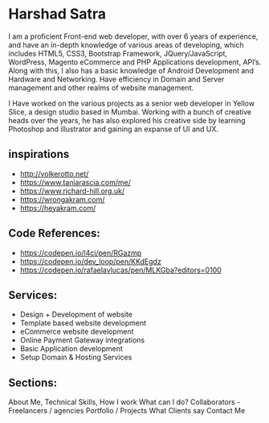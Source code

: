 # Harshad Satra

I am a proficient Front-end web developer, with over 6 years of experience, and have an in-depth knowledge of various areas of developing, which includes HTML5, CSS3, Bootstrap Framework, JQuery/JavaScript, WordPress, Magento eCommerce and PHP Applications development, API’s. Along with this, I also has a basic knowledge of Android Development and Hardware and Networking. Have efficiency in Domain and Server management and other realms of website management.

I Have worked on the various projects as a senior web developer in Yellow Slice, a design studio based in Mumbai. Working with a bunch of creative heads over the years, he has also explored his creative side by learning Photoshop and illustrator and gaining an expanse of UI and UX.


## inspirations
- http://volkerotto.net/
- https://www.taniarascia.com/me/
- https://www.richard-hill.org.uk/
- https://wrongakram.com/
- https://heyakram.com/

## Code References:
- https://codepen.io/l4ci/pen/RGazmp
- https://codepen.io/dev_loop/pen/KKdEgdz
- https://codepen.io/rafaelavlucas/pen/MLKGba?editors=0100


## Services:
- Design + Development of website
- Template based website development
- eCommerce website development
- Online Payment Gateway integrations
- Basic Application development
- Setup Domain & Hosting Services

## Sections:
About Me, Technical Skills, 
How I work
What can I do?
Collaborators - Freelancers / agencies
Portfolio / Projects
What Clients say
Contact Me